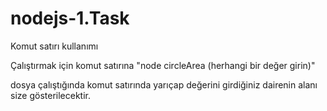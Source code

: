# nodejs-1.Task
Komut satırı kullanımı

Çalıştırmak için komut satırına "node circleArea (herhangi bir değer girin)"

dosya çalıştığında komut satırında yarıçap değerini girdiğiniz dairenin alanı size gösterilecektir.
